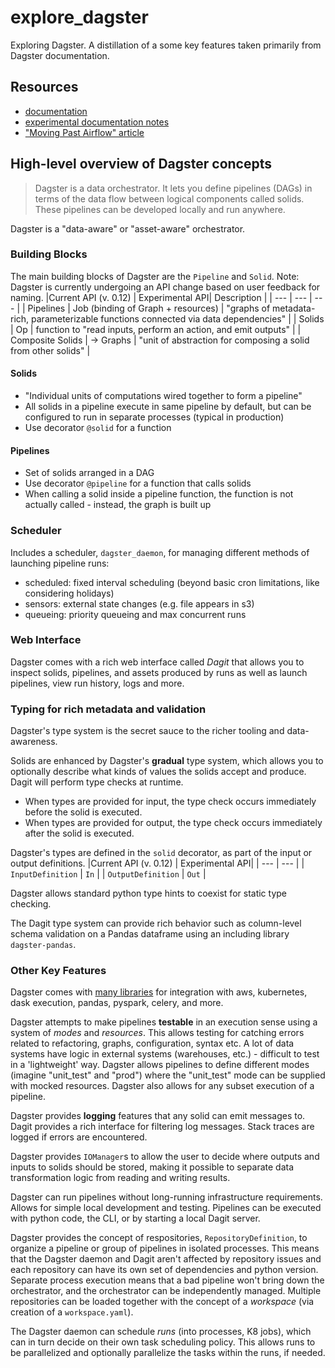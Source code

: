 # explore_dagster
Exploring Dagster. A distillation of a some key features taken primarily from Dagster documentation.

## Resources
- [documentation](https://docs.dagster.io/concepts)
- [experimental documentation notes](https://docs.dagster.io/master/_apidocs/experimental)
- ["Moving Past Airflow" article](https://dagster.io/blog/dagster-airflow)

## High-level overview of Dagster concepts

> Dagster is a data orchestrator. It lets you define pipelines (DAGs) in terms of the data flow between logical components called solids. These pipelines can be developed locally and run anywhere.

Dagster is a "data-aware" or "asset-aware" orchestrator.

### Building Blocks
The main building blocks of Dagster are the `Pipeline` and `Solid`. Note: Dagster is currently undergoing an API change based on user feedback for naming.
|Current API (v. 0.12) | Experimental API| Description |
| --- | --- | --- |
| Pipelines | Job (binding of Graph + resources) | "graphs of metadata-rich, parameterizable functions connected via data dependencies" |
| Solids | Op | function to "read inputs, perform an action, and emit outputs" |
| Composite Solids | -> Graphs | "unit of abstraction for composing a solid from other solids" |


#### Solids
- "Individual units of computations wired together to form a pipeline"
- All solids in a pipeline execute in same pipeline by default, but can be configured to run in separate processes (typical in production)
- Use decorator `@solid` for a function

#### Pipelines
- Set of solids arranged in a DAG
- Use decorator `@pipeline` for a function that calls solids
- When calling a solid inside a pipeline function, the function is not actually called - instead, the graph is built up


### Scheduler
Includes a scheduler, `dagster_daemon`, for managing different methods of launching pipeline runs:
- scheduled: fixed interval scheduling (beyond basic cron limitations, like considering holidays)
- sensors: external state changes (e.g. file appears in s3)
- queueing: priority queueing and max concurrent runs

### Web Interface
Dagster comes with a rich web interface called *Dagit* that allows you to inspect solids, pipelines, and assets produced by runs as well as launch pipelines, view run history, logs and more.

### Typing for rich metadata and validation
Dagster's type system is the secret sauce to the richer tooling and data-awareness.

Solids are enhanced by Dagster's **gradual** type system, which allows you to optionally describe what kinds of values the solids accept and produce. Dagit will perform type checks at runtime.
- When types are provided for input, the type check occurs immediately before the solid is executed.
- When types are provided for output, the type check occurs immediately after the solid is executed.

Dagster's types are defined in the `solid` decorator, as part of the input or output definitions.
|Current API (v. 0.12) | Experimental API| 
| --- | --- |
| `InputDefinition` | `In` |
| `OutputDefinition` | `Out` |

Dagster allows standard python type hints to coexist for static type checking.

The Dagit type system can provide rich behavior such as column-level schema validation on a Pandas dataframe using an including library `dagster-pandas`.

### Other Key Features

Dagster comes with [many libraries](https://github.com/dagster-io/dagster/tree/master/python_modules/libraries) for integration with aws, kubernetes, dask execution, pandas, pyspark, celery, and more.

Dagster attempts to make pipelines **testable** in an execution sense using a system of *modes* and *resources*. This allows testing for catching errors related to refactoring, graphs, configuration, syntax etc. A lot of data systems have logic in external systems (warehouses, etc.) - difficult to test in a 'lightweight' way. Dagster allows pipelines to define different modes (imagine "unit_test" and "prod") where the "unit_test" mode can be supplied with mocked resources. Dagster also allows for any subset execution of a pipeline.

Dagster provides **logging** features that any solid can emit messages to. Dagit provides a rich interface for filtering log messages. Stack traces are logged if errors are encountered.

Dagster provides `IOManager`s to allow the user to decide where outputs and inputs to solids should be stored, making it possible to separate data transformation logic from reading and writing results.

Dagster can run pipelines without long-running infrastructure requirements. Allows for simple local development and testing. Pipelines can be executed with python code, the CLI, or by starting a local Dagit server.

Dagster provides the concept of respositories, `RepositoryDefinition`, to organize a pipeline or group of pipelines in isolated processes. This means that the Dagster daemon and Dagit aren't affected by repository issues and each repository can have its own set of dependencies and python version. Separate process execution means that a bad pipeline won't bring down the orchestrator, and the orchestrator can be independently managed. Multiple repositories can be loaded together with the concept of a *workspace* (via creation of a `workspace.yaml`). 

The Dagster daemon can schedule *runs* (into processes, K8 jobs), which can in turn decide on their own task scheduling policy. This allows runs to be parallelized and optionally parallelize the tasks within the runs, if needed.